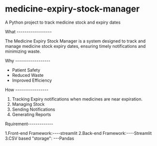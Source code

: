 # medicine-expiry-stock-manager
A Python project to track medicine stock and expiry dates

What ------------------

The Medicine Expiry Stock Manager is a system designed to track and manage medicine stock expiry dates,
ensuring timely notifications and minimizing waste.

Why ------------------

- Patient Safety
- Reduced Waste
- Improved Efficiency

How -----------------

1. Tracking Expiry  notifications when medicines are near expiration.
2. Managing Stock
3. Sending Notifications
 4. Generating Reports


Rquirement-------------


1.Front-end Framework:----streamlit
2.Back-end Framework:----Streamlit
3.CSV based "storage": ---Pandas
